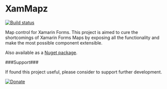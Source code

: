 # XamMapz

[![Build status](https://ci.appveyor.com/api/projects/status/a54k830boin0we53?svg=true)](https://ci.appveyor.com/project/gabornemeth/xammapz)

Map control for Xamarin Forms.
This project is aimed to cure the shortcomings of Xamarin Forms Maps by exposing all the functionality and make the most possible component extensible.

Also available as a [Nuget package](https://www.nuget.org/packages/XamMapz/).

###Support###

If found this project useful, please consider to support further development.

[![Donate](https://img.shields.io/badge/Donate-PayPal-green.svg)](https://www.paypal.com/cgi-bin/webscr?cmd=_s-xclick&hosted_button_id=NEPJXX7AZ9YBQ)
